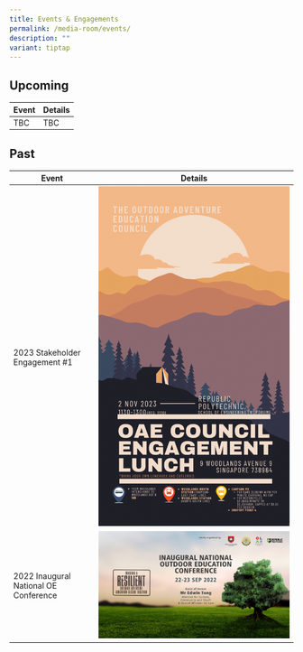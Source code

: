 ```yaml
---
title: Events & Engagements
permalink: /media-room/events/
description: ""
variant: tiptap
---
```

## Upcoming

| Event | Details |
| -------- | -------- |
| TBC     | TBC    |

## Past




| Event | Details |
| -------- | -------- |
|  2023 Stakeholder Engagement #1    |![](/images/2_Nov_Event.png)    |
|  2022 Inaugural National OE Conference    |![](/images/NOEC_2022_Event.jpg)     |